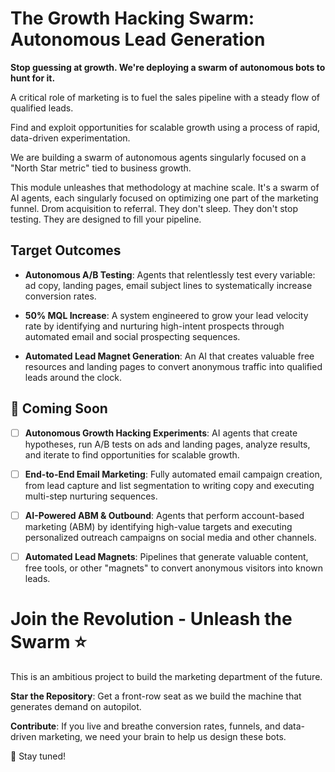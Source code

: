 # The Growth Hacking Swarm: Autonomous Lead Generation

**Stop guessing at growth. We're deploying a swarm of autonomous bots to hunt for it.**

A critical role of marketing is to fuel the sales pipeline with a steady flow of qualified leads. 

Find and exploit opportunities for scalable growth using a process of rapid, data-driven experimentation.

We are building a swarm of autonomous agents singularly focused on a "North Star metric" tied to business growth.

This module unleashes that methodology at machine scale. It's a swarm of AI agents, each singularly focused on optimizing one part of the marketing funnel. Drom acquisition to referral. They don't sleep. They don't stop testing. They are designed to fill your pipeline.

## Target Outcomes

- **Autonomous A/B Testing**: Agents that relentlessly test every variable: ad copy, landing pages, email subject lines to systematically increase conversion rates.

- **50% MQL Increase**: A system engineered to grow your lead velocity rate by identifying and nurturing high-intent prospects through automated email and social prospecting sequences.

- **Automated Lead Magnet Generation**: An AI that creates valuable free resources and landing pages to convert anonymous traffic into qualified leads around the clock.

## 🚧 Coming Soon

- [ ] **Autonomous Growth Hacking Experiments**: AI agents that create hypotheses, run A/B tests on ads and landing pages, analyze results, and iterate to find opportunities for scalable growth.

- [ ] **End-to-End Email Marketing**: Fully automated email campaign creation, from lead capture and list segmentation to writing copy and executing multi-step nurturing sequences.

- [ ] **AI-Powered ABM & Outbound**: Agents that perform account-based marketing (ABM) by identifying high-value targets and executing personalized outreach campaigns on social media and other channels.

- [ ] **Automated Lead Magnets**: Pipelines that generate valuable content, free tools, or other "magnets" to convert anonymous visitors into known leads.

# Join the Revolution - Unleash the Swarm ⭐️

This is an ambitious project to build the marketing department of the future.

**Star the Repository**: Get a front-row seat as we build the machine that generates demand on autopilot.

**Contribute**: If you live and breathe conversion rates, funnels, and data-driven marketing, we need your brain to help us design these bots.

👀 Stay tuned!
